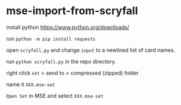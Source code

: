 # mse-import-from-scryfall

install python https://www.python.org/downloads/

run `python -m pip install requests`

open `scryfall.py` and change `input` to a newlined list of card names.

run `python scryfall.py` in the repo directory.

right click `set` > send to > compressed (zipped) folder

name it `XXX.mse-set`

`Open Set` in MSE and select `XXX.mse-set`

